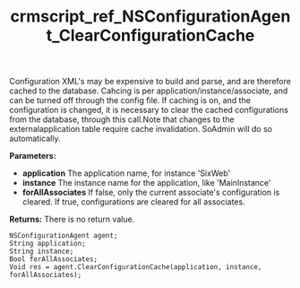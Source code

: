 ﻿---
title: crmscript_ref_NSConfigurationAgent_ClearConfigurationCache
description: Void ClearConfigurationCache(String application, String instance, Bool forAllAssociates)
intellisense: NSConfigurationAgent.ClearConfigurationCache
keywords: NSConfigurationAgent,ClearConfigurationCache
so.topic: reference
---

Configuration XML's may be expensive to build and parse, and are therefore cached to the database. <para/>Cahcing is per application/instance/associate, and can be turned off through the config file. <para/>If caching is on, and the configuration is changed, it is necessary to clear the cached configurations from the database, through this call.<para/>Note that changes to the externalapplication table require cache invalidation. SoAdmin will do so automatically.

**Parameters:**
 - **application** The application name, for instance 'SixWeb'
 - **instance** The instance name for the application, like 'MainInstance'
 - **forAllAssociates** If false, only the current associate's configuration is cleared. If true, configurations are cleared for all associates.

**Returns:** There is no return value.

```crmscript
NSConfigurationAgent agent;
String application;
String instance;
Bool forAllAssociates;
Void res = agent.ClearConfigurationCache(application, instance, forAllAssociates);
```

